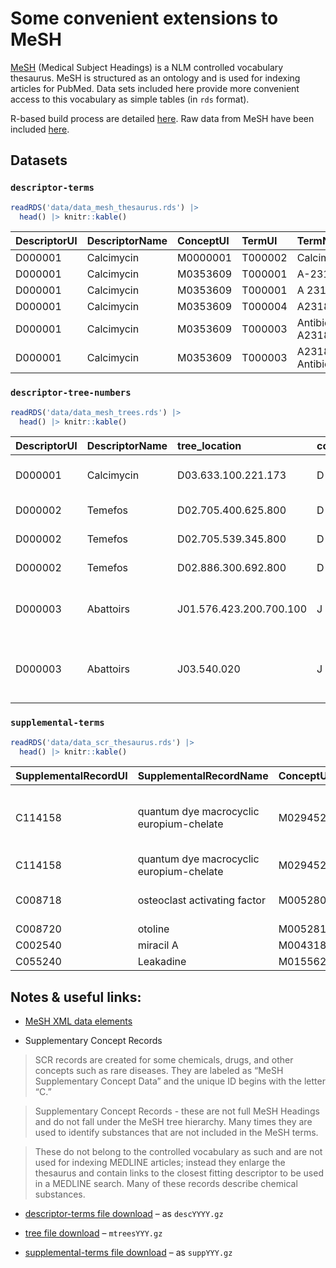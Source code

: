 # Some convenient extensions to MeSH

[MeSH](https://www.ncbi.nlm.nih.gov/mesh) (Medical Subject Headings) is
a NLM controlled vocabulary thesaurus. MeSH is structured as an ontology
and is used for indexing articles for PubMed. Data sets included here
provide more convenient access to this vocabulary as simple tables (in
`rds` format).

R-based build process are detailed
[here](https://github.com/jaytimm/mesh-builds/tree/main/build). Raw data
from MeSH have been included
[here](https://github.com/jaytimm/mesh-builds/tree/main/download).

## Datasets

### `descriptor-terms`

``` r
readRDS('data/data_mesh_thesaurus.rds') |>
  head() |> knitr::kable()
```

| DescriptorUI | DescriptorName | ConceptUI | TermUI  | TermName           | ConceptPreferredTermYN | IsPermutedTermYN | LexicalTag | RecordPreferredTermYN |
|:------|:-------|:-----|:----|:---------|:-----------|:--------|:-----|:----------|
| D000001      | Calcimycin     | M0000001  | T000002 | Calcimycin         | Y                      | N                | NON        | Y                     |
| D000001      | Calcimycin     | M0353609  | T000001 | A-23187            | Y                      | N                | LAB        | N                     |
| D000001      | Calcimycin     | M0353609  | T000001 | A 23187            | N                      | Y                | LAB        | N                     |
| D000001      | Calcimycin     | M0353609  | T000004 | A23187             | N                      | N                | LAB        | N                     |
| D000001      | Calcimycin     | M0353609  | T000003 | Antibiotic A23187  | N                      | N                | NON        | N                     |
| D000001      | Calcimycin     | M0353609  | T000003 | A23187, Antibiotic | N                      | Y                | NON        | N                     |

### `descriptor-tree-numbers`

``` r
readRDS('data/data_mesh_trees.rds') |>
  head() |> knitr::kable()
```

| DescriptorUI | DescriptorName | tree_location           | code | cats                                  | mesh1                                     | mesh2                                   | tree1 | tree2   |
|:-----|:-----|:--------|:--|:-------------|:--------------|:-------------|:--|:---|
| D000001      | Calcimycin     | D03.633.100.221.173     | D    | Chemicals and Drugs                   | Heterocyclic Compounds                    | Heterocyclic Compounds, Fused-Ring      | D03   | D03.633 |
| D000002      | Temefos        | D02.705.400.625.800     | D    | Chemicals and Drugs                   | Organic Chemicals                         | Organophosphorus Compounds              | D02   | D02.705 |
| D000002      | Temefos        | D02.705.539.345.800     | D    | Chemicals and Drugs                   | Organic Chemicals                         | Organophosphorus Compounds              | D02   | D02.705 |
| D000002      | Temefos        | D02.886.300.692.800     | D    | Chemicals and Drugs                   | Organic Chemicals                         | Sulfur Compounds                        | D02   | D02.886 |
| D000003      | Abattoirs      | J01.576.423.200.700.100 | J    | Technology, Industry, and Agriculture | Technology, Industry, and Agriculture     | Industry                                | J01   | J01.576 |
| D000003      | Abattoirs      | J03.540.020             | J    | Technology, Industry, and Agriculture | Non-Medical Public and Private Facilities | Manufacturing and Industrial Facilities | J03   | J03.540 |

### `supplemental-terms`

``` r
readRDS('data/data_scr_thesaurus.rds') |>
  head() |> knitr::kable()
```

| SupplementalRecordUI | SupplementalRecordName                   | ConceptUI | TermUI  | TermName                                 | ConceptPreferredTermYN | IsPermutedTermYN | LexicalTag | RecordPreferredTermYN |
|:-------|:--------------|:----|:---|:--------------|:--------|:------|:----|:--------|
| C114158              | quantum dye macrocyclic europium-chelate | M0294520  | T324525 | quantum dye macrocyclic europium-chelate | Y                      | N                | NON        | Y                     |
| C114158              | quantum dye macrocyclic europium-chelate | M0294520  | T324524 | QD macrocyclic                           | N                      | N                | NON        | N                     |
| C008718              | osteoclast activating factor             | M0052808  | T082811 | osteoclast activating factor             | Y                      | N                | NON        | Y                     |
| C008720              | otoline                                  | M0052812  | T082815 | otoline                                  | Y                      | N                | NON        | Y                     |
| C002540              | miracil A                                | M0043189  | T073192 | miracil A                                | Y                      | N                | NON        | Y                     |
| C055240              | Leakadine                                | M0155620  | T185625 | Leakadine                                | Y                      | N                | TRD        | Y                     |

## Notes & useful links:

-   [MeSH XML data
    elements](https://www.nlm.nih.gov/mesh/xml_data_elements.html)

-   Supplementary Concept Records

> SCR records are created for some chemicals, drugs, and other concepts
> such as rare diseases. They are labeled as “MeSH Supplementary Concept
> Data” and the unique ID begins with the letter “C.”

> Supplementary Concept Records - these are not full MeSH Headings and
> do not fall under the MeSH tree hierarchy. Many times they are used to
> identify substances that are not included in the MeSH terms.

> These do not belong to the controlled vocabulary as such and are not
> used for indexing MEDLINE articles; instead they enlarge the thesaurus
> and contain links to the closest fitting descriptor to be used in a
> MEDLINE search. Many of these records describe chemical substances.

-   [descriptor-terms file
    download](https://nlmpubs.nlm.nih.gov/projects/mesh/MESH_FILES/xmlmesh/)
    – as `descYYYY.gz`

-   [tree file
    download](https://nlmpubs.nlm.nih.gov/projects/mesh/MESH_FILES/meshtrees/)
    – `mtreesYYY.gz`

-   [supplemental-terms file
    download](https://nlmpubs.nlm.nih.gov/projects/mesh/MESH_FILES/xmlmesh/)
    – as `suppYYY.gz`
